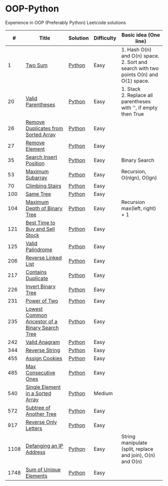 # OOP-Python
Experience in OOP (Preferably Python) Leetcode solutions

| # | Title | Solution | Difficulty | Basic idea (One line) |
|---| ----- | -------- | -----------| --------------------- |
| 1 | [Two Sum](https://leetcode.com/problems/two-sum/) | [Python](https://github.com/anniemaa/OOP-Python/blob/main/TwoSums.py) | Easy | 1. Hash O(n) and O(n) space.<br>2. Sort and search with two points O(n) and O(1) space. |
| 20 | [Valid Parentheses](https://leetcode.com/problems/valid-parentheses/) | [Python](https://github.com/anniemaa/OOP-Python/blob/main/20-valid-parentheses.py) | Easy | 1. Stack<br>2. Replace all parentheses with '', if empty then True  |
| 26 | [Remove Duplicates from Sorted Array](https://leetcode.com/problems/remove-duplicates-from-sorted-array/) | [Python](https://github.com/anniemaa/OOP-Python/blob/main/26-remove-duplicates-from-sorted-array.py) | Easy |  |
| 27 | [Remove Element](https://leetcode.com/problems/remove-element/) | [Python](https://github.com/anniemaa/OOP-Python/blob/main/27-remove-element.py) | Easy |  |
| 35 | [Search Insert Position](https://leetcode.com/problems/search-insert-position/) | [Python](https://github.com/anniemaa/OOP-Python/blob/main/35-search-insert-position.py) | Easy | Binary Search |
| 53 | [Maximum Subarray](https://leetcode.com/problems/maximum-subarray/) | [Python](https://github.com/anniemaa/OOP-Python/blob/main/53-maximum-subarray.py) | Easy | Recursion, O(nlgn), O(lgn) |
| 70 | [Climbing Stairs](https://leetcode.com/problems/climbing-stairs/) | [Python](https://github.com/anniemaa/OOP-Python/blob/main/70-climbing-stairs.py) | Easy |  |
| 100 | [Same Tree](https://leetcode.com/problems/same-tree/) | [Python](https://github.com/anniemaa/OOP-Python/blob/main/100-same-tree.py) | Easy |  |
| 104 | [Maximum Depth of Binary Tree](https://leetcode.com/problems/maximum-depth-of-binary-tree/) | [Python](https://github.com/anniemaa/OOP-Python/blob/main/104-maximum-depth-of-binary-tree.py) | Easy | Recursion max(left, right) + 1 |
| 121 | [Best Time to Buy and Sell Stock](https://leetcode.com/problems/best-time-to-buy-and-sell-stock/) | [Python](https://github.com/anniemaa/OOP-Python/blob/main/121-best-time-to-buy-and-sell-stock.py) | Easy |  |
| 125 | [Valid Palindrome](https://leetcode.com/problems/valid-palindrome/) | [Python](https://github.com/anniemaa/OOP-Python/blob/main/125-valid-palindrome.py) | Easy |  |
| 206 | [Reverse Linked List](https://leetcode.com/problems/reverse-linked-list/) | [Python](https://github.com/anniemaa/OOP-Python/blob/main/206-reverse-linked-list.py) | Easy |  |
| 217 | [Contains Duplicate](https://leetcode.com/problems/contains-duplicate/) | [Python](https://github.com/anniemaa/OOP-Python/blob/main/217-contains-duplicate.py) | Easy |  |
| 226 | [Invert Binary Tree](https://leetcode.com/problems/invert-binary-tree/) | [Python](https://github.com/anniemaa/OOP-Python/blob/main/226-invert-binary-tree.py) | Easy |  |
| 231 | [Power of Two](https://leetcode.com/problems/power-of-two/) | [Python](https://github.com/anniemaa/OOP-Python/blob/main/231-power-of-two.py) | Easy |  |
| 235 | [Lowest Common Ancestor of a Binary Search Tree](https://leetcode.com/problems/lowest-common-ancestor-of-a-binary-search-tree/) | [Python](https://github.com/anniemaa/OOP-Python/blob/main/235-lowest-common-ancestor-of-a-binary-search-tree.py) | Easy |  |
| 242 | [Valid Anagram](https://leetcode.com/problems/valid-anagram/) | [Python](https://github.com/anniemaa/OOP-Python/blob/main/242-valid-anagram.py) | Easy |  |
| 344 | [Reverse String](https://leetcode.com/problems/reverse-string/) | [Python](https://github.com/anniemaa/OOP-Python/blob/main/344-Reverse-String.py) | Easy |  |
| 455 | [Assign Cookies](https://leetcode.com/problems/assign-cookies/) | [Python](https://github.com/anniemaa/OOP-Python/blob/main/455-assign-cookies.py) | Easy |  |
| 485 | [Max Consecutive Ones](https://leetcode.com/problems/max-consecutive-ones/) | [Python](https://github.com/anniemaa/OOP-Python/blob/main/485-max-consecutive-ones.py) | Easy |  |
| 540 | [Single Element in a Sorted Array](https://leetcode.com/problems/single-element-in-a-sorted-array/) | [Python](https://github.com/anniemaa/OOP-Python/blob/main/540-single-element-in-a-sorted-array.py) | Medium |  |
| 572 | [Subtree of Another Tree](https://leetcode.com/problems/subtree-of-another-tree/) | [Python](https://github.com/anniemaa/OOP-Python/blob/main/572-subtree-of-another-tree.py) | Easy |  |
| 917 | [Reverse Only Letters](https://leetcode.com/problems/reverse-only-letters/) | [Python](https://github.com/anniemaa/OOP-Python/blob/main/917-reverse-only-letters.py) | Easy |  |
| 1108 | [Defanging an IP Address](https://leetcode.com/problems/defanging-an-ip-address/) | [Python](https://github.com/anniemaa/OOP-Python/blob/main/1108-defanging-an-ip-address.py) | Easy | String manipulate (split, replace and join), O(n) and O(n)|
| 1748 | [Sum of Unique Elements](https://leetcode.com/problems/sum-of-unique-elements/) | [Python](https://github.com/anniemaa/OOP-Python/blob/main/1748-sum-of-unique-elements.py) | Easy |  |
